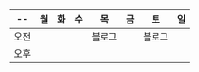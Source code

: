 | --   | 월  | 화  | 수  | 목     | 금  | 토     | 일  |
| ---- | --- | --- | --- | ------ | --- | ------ | --- |
| 오전 |     |     |     | 블로그 |     | 블로그 |     |
| 오후 |     |     |     |        |     |        |     |    |     |     |     |        |     |        |     |
